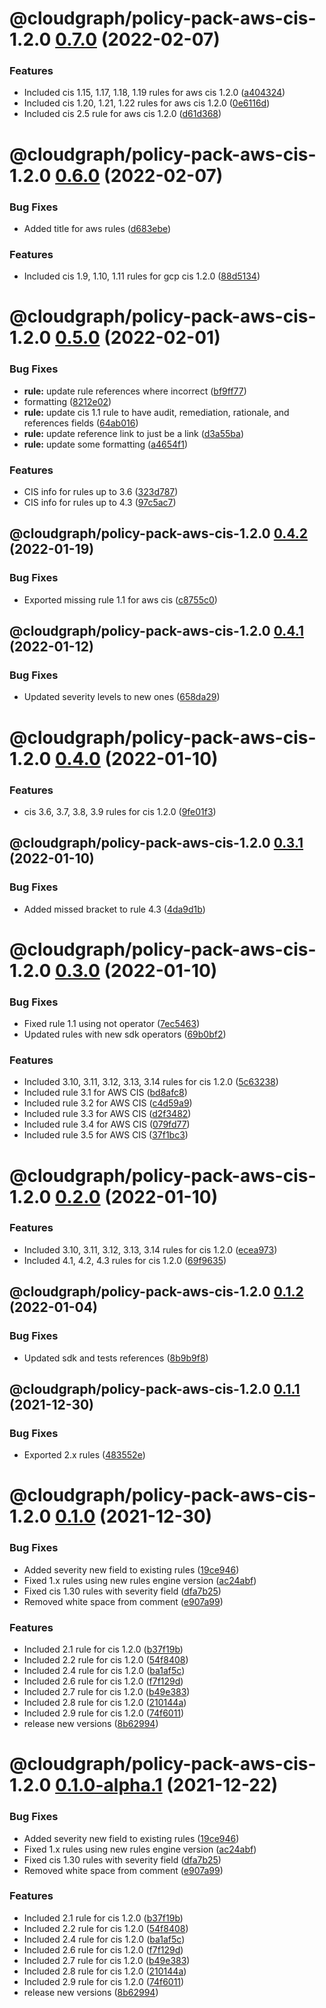 # @cloudgraph/policy-pack-aws-cis-1.2.0 [0.7.0](https://gitlab.com/auto-cloud/cloudgraph/policy-packs/compare/@cloudgraph/policy-pack-aws-cis-1.2.0@0.6.0...@cloudgraph/policy-pack-aws-cis-1.2.0@0.7.0) (2022-02-07)


### Features

* Included cis 1.15, 1.17, 1.18, 1.19 rules for aws cis 1.2.0 ([a404324](https://gitlab.com/auto-cloud/cloudgraph/policy-packs/commit/a404324dc78c192c0eec6656ecfd45f9867f1f22))
* Included cis 1.20, 1.21, 1.22 rules for aws cis 1.2.0 ([0e6116d](https://gitlab.com/auto-cloud/cloudgraph/policy-packs/commit/0e6116d38f17929e0ee376b2e96d3525e04b5c61))
* Included cis 2.5 rule for aws cis 1.2.0 ([d61d368](https://gitlab.com/auto-cloud/cloudgraph/policy-packs/commit/d61d36818db2478445283516ee9b58f676de4565))

# @cloudgraph/policy-pack-aws-cis-1.2.0 [0.6.0](https://gitlab.com/auto-cloud/cloudgraph/policy-packs/compare/@cloudgraph/policy-pack-aws-cis-1.2.0@0.5.0...@cloudgraph/policy-pack-aws-cis-1.2.0@0.6.0) (2022-02-07)


### Bug Fixes

* Added title for aws rules ([d683ebe](https://gitlab.com/auto-cloud/cloudgraph/policy-packs/commit/d683ebe295c3348783c43881f3e742bcd688fc9d))


### Features

* Included cis 1.9, 1.10, 1.11 rules for gcp cis 1.2.0 ([88d5134](https://gitlab.com/auto-cloud/cloudgraph/policy-packs/commit/88d513443a9dab9fa921d8ad3f648c4ee47a7e42))

# @cloudgraph/policy-pack-aws-cis-1.2.0 [0.5.0](https://gitlab.com/auto-cloud/cloudgraph/policy-packs/compare/@cloudgraph/policy-pack-aws-cis-1.2.0@0.4.2...@cloudgraph/policy-pack-aws-cis-1.2.0@0.5.0) (2022-02-01)


### Bug Fixes

* **rule:** update rule references where incorrect ([bf9ff77](https://gitlab.com/auto-cloud/cloudgraph/policy-packs/commit/bf9ff77172f5b07ea2c33304534b28b9aa128248))
* formatting ([8212e02](https://gitlab.com/auto-cloud/cloudgraph/policy-packs/commit/8212e0289ba1abc252207777fc729c3c0f5652e6))
* **rule:** update cis 1.1 rule to have audit, remediation, rationale, and references fields ([64ab016](https://gitlab.com/auto-cloud/cloudgraph/policy-packs/commit/64ab0164b7bcc441ff0fcadbe518be2dc738cde6))
* **rule:** update reference link to just be a link ([d3a55ba](https://gitlab.com/auto-cloud/cloudgraph/policy-packs/commit/d3a55ba51f707973813d3c35c15b1a1265f9f39c))
* **rule:** update some formatting ([a4654f1](https://gitlab.com/auto-cloud/cloudgraph/policy-packs/commit/a4654f1bcd69766af5e485934e692a18204c26e5))


### Features

* CIS info for rules up to 3.6 ([323d787](https://gitlab.com/auto-cloud/cloudgraph/policy-packs/commit/323d787f453f4d0b5b80335337c3c4aa6e3ec673))
* CIS info for rules up to 4.3 ([97c5ac7](https://gitlab.com/auto-cloud/cloudgraph/policy-packs/commit/97c5ac76813eaf937de4e7dc51cd979a110729b5))

## @cloudgraph/policy-pack-aws-cis-1.2.0 [0.4.2](https://gitlab.com/auto-cloud/cloudgraph/policy-packs/compare/@cloudgraph/policy-pack-aws-cis-1.2.0@0.4.1...@cloudgraph/policy-pack-aws-cis-1.2.0@0.4.2) (2022-01-19)


### Bug Fixes

* Exported missing rule 1.1 for aws cis ([c8755c0](https://gitlab.com/auto-cloud/cloudgraph/policy-packs/commit/c8755c0a8c0a4e17e19a9e084a28005d5956c0a4))

## @cloudgraph/policy-pack-aws-cis-1.2.0 [0.4.1](https://gitlab.com/auto-cloud/cloudgraph/policy-packs/compare/@cloudgraph/policy-pack-aws-cis-1.2.0@0.4.0...@cloudgraph/policy-pack-aws-cis-1.2.0@0.4.1) (2022-01-12)


### Bug Fixes

* Updated severity levels to new ones ([658da29](https://gitlab.com/auto-cloud/cloudgraph/policy-packs/commit/658da29de227fbc4074422ba728b8a07b3ef987b))

# @cloudgraph/policy-pack-aws-cis-1.2.0 [0.4.0](https://gitlab.com/auto-cloud/cloudgraph/policy-packs/compare/@cloudgraph/policy-pack-aws-cis-1.2.0@0.3.1...@cloudgraph/policy-pack-aws-cis-1.2.0@0.4.0) (2022-01-10)


### Features

* cis 3.6, 3.7, 3.8, 3.9 rules for cis 1.2.0 ([9fe01f3](https://gitlab.com/auto-cloud/cloudgraph/policy-packs/commit/9fe01f366e0498ea77acc3c55fa0e8905a3dc9c6))

## @cloudgraph/policy-pack-aws-cis-1.2.0 [0.3.1](https://gitlab.com/auto-cloud/cloudgraph/policy-packs/compare/@cloudgraph/policy-pack-aws-cis-1.2.0@0.3.0...@cloudgraph/policy-pack-aws-cis-1.2.0@0.3.1) (2022-01-10)


### Bug Fixes

* Added missed bracket to rule 4.3 ([4da9d1b](https://gitlab.com/auto-cloud/cloudgraph/policy-packs/commit/4da9d1b21f89838fdf636bebeecdeda674f328e2))

# @cloudgraph/policy-pack-aws-cis-1.2.0 [0.3.0](https://gitlab.com/auto-cloud/cloudgraph/policy-packs/compare/@cloudgraph/policy-pack-aws-cis-1.2.0@0.2.0...@cloudgraph/policy-pack-aws-cis-1.2.0@0.3.0) (2022-01-10)


### Bug Fixes

* Fixed rule 1.1 using not operator ([7ec5463](https://gitlab.com/auto-cloud/cloudgraph/policy-packs/commit/7ec5463c358c5e66cc406980bbbb4fb5777192a2))
* Updated rules with new sdk operators ([69b0bf2](https://gitlab.com/auto-cloud/cloudgraph/policy-packs/commit/69b0bf242ff7539319f881162cb5644b0d2244a6))


### Features

* Included 3.10, 3.11, 3.12, 3.13, 3.14 rules for cis 1.2.0 ([5c63238](https://gitlab.com/auto-cloud/cloudgraph/policy-packs/commit/5c63238385141c19640153cfeab4a28a414e7108))
* Included rule 3.1 for AWS CIS ([bd8afc8](https://gitlab.com/auto-cloud/cloudgraph/policy-packs/commit/bd8afc8d5b2a8c158c7d67b0d80cc87708d13669))
* Included rule 3.2 for AWS CIS ([c4d59a9](https://gitlab.com/auto-cloud/cloudgraph/policy-packs/commit/c4d59a907293655245847d54f78f175df0186c73))
* Included rule 3.3 for AWS CIS ([d2f3482](https://gitlab.com/auto-cloud/cloudgraph/policy-packs/commit/d2f34822054e7d21ed7707dc01d34679dd41a4f2))
* Included rule 3.4 for AWS CIS ([079fd77](https://gitlab.com/auto-cloud/cloudgraph/policy-packs/commit/079fd773fb82f94e4e4f4fc16ea939a68575d54a))
* Included rule 3.5 for AWS CIS ([37f1bc3](https://gitlab.com/auto-cloud/cloudgraph/policy-packs/commit/37f1bc335a4eb92d3014f9e921eeaae053af9d46))

# @cloudgraph/policy-pack-aws-cis-1.2.0 [0.2.0](https://gitlab.com/auto-cloud/cloudgraph/policy-packs/compare/@cloudgraph/policy-pack-aws-cis-1.2.0@0.1.2...@cloudgraph/policy-pack-aws-cis-1.2.0@0.2.0) (2022-01-10)


### Features

* Included 3.10, 3.11, 3.12, 3.13, 3.14 rules for cis 1.2.0 ([ecea973](https://gitlab.com/auto-cloud/cloudgraph/policy-packs/commit/ecea9739f19984b96d96b251670f087baeff14ec))
* Included 4.1, 4.2, 4.3 rules for cis 1.2.0 ([69f9635](https://gitlab.com/auto-cloud/cloudgraph/policy-packs/commit/69f9635e1b1505ff82db579f6cfad2afb2979f05))

## @cloudgraph/policy-pack-aws-cis-1.2.0 [0.1.2](https://gitlab.com/auto-cloud/cloudgraph/policy-packs/compare/@cloudgraph/policy-pack-aws-cis-1.2.0@0.1.1...@cloudgraph/policy-pack-aws-cis-1.2.0@0.1.2) (2022-01-04)


### Bug Fixes

* Updated sdk and tests references ([8b9b9f8](https://gitlab.com/auto-cloud/cloudgraph/policy-packs/commit/8b9b9f8eaca504d1075569c06a8e897c455c0fe4))

## @cloudgraph/policy-pack-aws-cis-1.2.0 [0.1.1](https://gitlab.com/auto-cloud/cloudgraph/policy-packs/compare/@cloudgraph/policy-pack-aws-cis-1.2.0@0.1.0...@cloudgraph/policy-pack-aws-cis-1.2.0@0.1.1) (2021-12-30)


### Bug Fixes

* Exported 2.x rules ([483552e](https://gitlab.com/auto-cloud/cloudgraph/policy-packs/commit/483552ebb3b9dbc01c5306e33a2b720216b94ab4))

# @cloudgraph/policy-pack-aws-cis-1.2.0 [0.1.0](https://gitlab.com/auto-cloud/cloudgraph/policy-packs/compare/@cloudgraph/policy-pack-aws-cis-1.2.0@0.0.0...@cloudgraph/policy-pack-aws-cis-1.2.0@0.1.0) (2021-12-30)


### Bug Fixes

* Added severity new field to existing rules ([19ce946](https://gitlab.com/auto-cloud/cloudgraph/policy-packs/commit/19ce9465726fcc5fffb208e9b430dcecd658347d))
* Fixed 1.x rules using new rules engine version ([ac24abf](https://gitlab.com/auto-cloud/cloudgraph/policy-packs/commit/ac24abfa7ff49cb656a5b62fd7bcfb9847b9f2ae))
* Fixed cis 1.30 rules with severity field ([dfa7b25](https://gitlab.com/auto-cloud/cloudgraph/policy-packs/commit/dfa7b2542603cb038bfc2783cdf11562cab05e2b))
* Removed white space from comment ([e907a99](https://gitlab.com/auto-cloud/cloudgraph/policy-packs/commit/e907a9927ca0356062a13053f05e24f449e715c7))


### Features

* Included 2.1 rule for cis 1.2.0 ([b37f19b](https://gitlab.com/auto-cloud/cloudgraph/policy-packs/commit/b37f19b295438084066141e26b719e8965007042))
* Included 2.2 rule for cis 1.2.0 ([54f8408](https://gitlab.com/auto-cloud/cloudgraph/policy-packs/commit/54f8408610be3590f775eb6bb2ba5377bda9f587))
* Included 2.4 rule for cis 1.2.0 ([ba1af5c](https://gitlab.com/auto-cloud/cloudgraph/policy-packs/commit/ba1af5c094de3c63ac3b9e10dc5689991723c015))
* Included 2.6 rule for cis 1.2.0 ([f7f129d](https://gitlab.com/auto-cloud/cloudgraph/policy-packs/commit/f7f129ded06d0259de5fe013298674545db12d8b))
* Included 2.7 rule for cis 1.2.0 ([b49e383](https://gitlab.com/auto-cloud/cloudgraph/policy-packs/commit/b49e38332d99aff29877f2f7da5fbbca93d7e62b))
* Included 2.8 rule for cis 1.2.0 ([210144a](https://gitlab.com/auto-cloud/cloudgraph/policy-packs/commit/210144ab24eae33c369db84f59b18142d89f352a))
* Included 2.9 rule for cis 1.2.0 ([74f6011](https://gitlab.com/auto-cloud/cloudgraph/policy-packs/commit/74f6011a83a9abe34809c89da45605c321607a8f))
* release new versions ([8b62994](https://gitlab.com/auto-cloud/cloudgraph/policy-packs/commit/8b629948a7f527fcd54f2bff8a54ad42802d5887))

# @cloudgraph/policy-pack-aws-cis-1.2.0 [0.1.0-alpha.1](https://gitlab.com/auto-cloud/cloudgraph/policy-packs/compare/@cloudgraph/policy-pack-aws-cis-1.2.0@0.0.0...@cloudgraph/policy-pack-aws-cis-1.2.0@0.1.0-alpha.1) (2021-12-22)


### Bug Fixes

* Added severity new field to existing rules ([19ce946](https://gitlab.com/auto-cloud/cloudgraph/policy-packs/commit/19ce9465726fcc5fffb208e9b430dcecd658347d))
* Fixed 1.x rules using new rules engine version ([ac24abf](https://gitlab.com/auto-cloud/cloudgraph/policy-packs/commit/ac24abfa7ff49cb656a5b62fd7bcfb9847b9f2ae))
* Fixed cis 1.30 rules with severity field ([dfa7b25](https://gitlab.com/auto-cloud/cloudgraph/policy-packs/commit/dfa7b2542603cb038bfc2783cdf11562cab05e2b))
* Removed white space from comment ([e907a99](https://gitlab.com/auto-cloud/cloudgraph/policy-packs/commit/e907a9927ca0356062a13053f05e24f449e715c7))


### Features

* Included 2.1 rule for cis 1.2.0 ([b37f19b](https://gitlab.com/auto-cloud/cloudgraph/policy-packs/commit/b37f19b295438084066141e26b719e8965007042))
* Included 2.2 rule for cis 1.2.0 ([54f8408](https://gitlab.com/auto-cloud/cloudgraph/policy-packs/commit/54f8408610be3590f775eb6bb2ba5377bda9f587))
* Included 2.4 rule for cis 1.2.0 ([ba1af5c](https://gitlab.com/auto-cloud/cloudgraph/policy-packs/commit/ba1af5c094de3c63ac3b9e10dc5689991723c015))
* Included 2.6 rule for cis 1.2.0 ([f7f129d](https://gitlab.com/auto-cloud/cloudgraph/policy-packs/commit/f7f129ded06d0259de5fe013298674545db12d8b))
* Included 2.7 rule for cis 1.2.0 ([b49e383](https://gitlab.com/auto-cloud/cloudgraph/policy-packs/commit/b49e38332d99aff29877f2f7da5fbbca93d7e62b))
* Included 2.8 rule for cis 1.2.0 ([210144a](https://gitlab.com/auto-cloud/cloudgraph/policy-packs/commit/210144ab24eae33c369db84f59b18142d89f352a))
* Included 2.9 rule for cis 1.2.0 ([74f6011](https://gitlab.com/auto-cloud/cloudgraph/policy-packs/commit/74f6011a83a9abe34809c89da45605c321607a8f))
* release new versions ([8b62994](https://gitlab.com/auto-cloud/cloudgraph/policy-packs/commit/8b629948a7f527fcd54f2bff8a54ad42802d5887))
